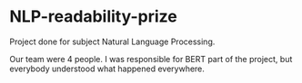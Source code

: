 # NLP-readability-prize
Project done for subject Natural Language Processing.

Our team were 4 people. 
I was responsible for BERT part of the project,
but everybody understood what happened everywhere.
